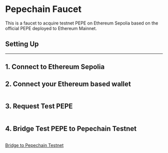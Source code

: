 # Pepechain Faucet

This is a faucet to acquire testnet PEPE on Ethereum Sepolia based on the official PEPE deployed to Ethereum Mainnet.



## Setting Up
---
## 1. Connect to Ethereum Sepolia

## 2. Connect your Ethereum based wallet
```bash
```
## 3. Request Test PEPE
```bash
```
## 4. Bridge Test PEPE to Pepechain Testnet
```bash
```
<a href="https://pepechain-sepolia-ro3l07tj1p.testnets.rollbridge.app" target="_blank">Bridge to Pepechain Testnet</a>

